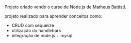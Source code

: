 Projeto criado vendo o curso de Node.js de Matheus Battisti.

projeto realizado para aprender conceitos como:
- CRUD com sequelize
- utilização do handlebars
- integração de node.js + mysql
